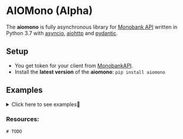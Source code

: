 # AIOMono (Alpha)

The **aiomono** is fully asynchronous library for [Monobank API](https://api.monobank.ua/docs) written in Python 3.7 with [asyncio](https://docs.python.org/3/library/asyncio.html), [aiohttp](https://github.com/aio-libs/aiohttp) and [pydantic](https://pydantic-docs.helpmanual.io/).


## Setup
- You get token for your client from [MonobankAPI](https://api.monobank.ua/).
- Install the **latest version** of the **aiomono**: `pip install aiomono`

## Examples
<details>
    <summary>Click here to see examples📖</summary>

**We have 3 different classes for use Monobank API:**
- `MonoClient` is simple base class for others, can only get currencies
- `PersonalMonoClient` - this class for talk to personal Monobank API
- ~~`CorporateMonoClient` - this class for talk to corporate Monobank API~~ (not realized)


### Simple [get_currency](https://api.monobank.ua/docs/#operation--bank-currency-get) request

```python
import asyncio
from aiomono import MonoClient

mono_client = MonoClient()

async def main():
    async with mono_client as client:
        client_info = await client.get_currency()
        print(client_info)

asyncio.run(main())
```

### [client_info](https://api.monobank.ua/docs/#operation--personal-client-info-get) request

```python
import asyncio
from aiomono import PersonalMonoClient

MONOBANK_API_TOKEN = 'uXZquoEm6P4aGVnJeJjVrujvbKmd_GHXxF5LEgcsM8mE'


async def main():
    try:
        mono_client = PersonalMonoClient(MONOBANK_API_TOKEN)
        client_info = await mono_client.client_info()
        print(f'User {client_info.name} syccessfuly authorized😍')
    finally:
        await mono_client.close()

asyncio.run(main())
```
</details>

### Resources:
`# TODO`
